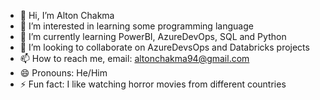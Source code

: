 - 👋 Hi, I’m Alton Chakma
- 👀 I’m interested in learning some programming language
- 🌱 I’m currently learning PowerBI, AzureDevOps, SQL and Python
- 💞️ I’m looking to collaborate on AzureDevsOps and Databricks projects
- 📫 How to reach me, email: altonchakma94@gmail.com
- 😄 Pronouns: He/Him
- ⚡ Fun fact: I like watching horror movies from different countries

<!---

